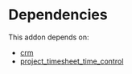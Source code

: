 # Dependencies

This addon depends on:

- [crm](https://github.com/bringout/oca-ocb-crm/tree/e1a65339b7c7a28040a72ff2de3a7891f54e21c9/odoo-bringout-oca-ocb-crm)
- [project_timesheet_time_control](https://github.com/bringout/oca-workflow-process)
